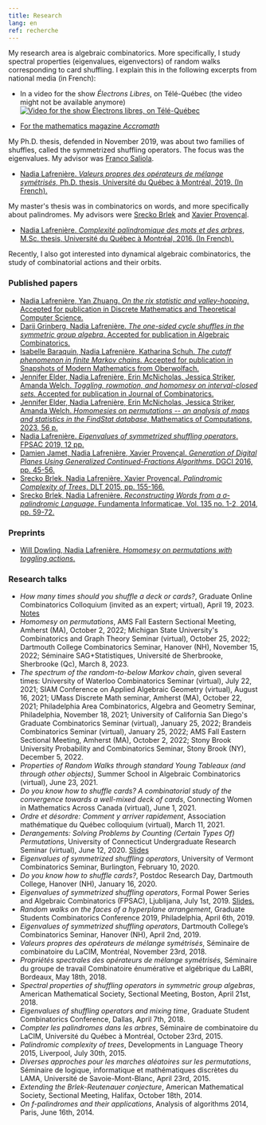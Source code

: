 ```yaml
---
title: Research
lang: en
ref: recherche
---
```


My research area is algebraic combinatorics. More specifically, I study spectral properties (eigenvalues, eigenvectors) of random walks corresponding to card shuffling. I explain this in the following excerpts from national media (in French):

- In a video for the show _Électrons Libres_, on Télé-Québec (the video might not be available anymore)
[![Video for the show _Électrons libres_, on Télé-Québec](https://images.telequebec.tv/medias/036666/default/w1920_h1080.jpg)](https://electronslibres.telequebec.tv/episodes/36666)

- [For the mathematics magazine _Accromath_](https://accromath.uqam.ca/2021/10/ordre-et-desordre-comment-y-arriver-rapidement/)

My Ph.D. thesis, defended in November 2019, was about two families of shuffles, called the symmetrized shuffling operators. The focus was the eigenvalues. My advisor was [Franco Saliola](http://lacim.uqam.ca/~saliola/).
- [Nadia Lafrenière. _Valeurs propres des opérateurs de mélange symétrisés_, Ph.D. thesis, Université du Québec à Montréal, 2019. (In French).](these.pdf)

My master's thesis was in combinatorics on words, and more specifically about palindromes. My advisors were [Srecko Brlek](http://lacim.uqam.ca/~brlek/) and [Xavier Provençal](https://www.lama.univ-smb.fr/pagesmembres/provencal/). 
- [Nadia Lafrenière. _Complexité palindromique des mots et des arbres_, M.Sc. thesis, Université du Québec à Montréal, 2016. (In French).](memoire.pdf)

Recently, I also got interested into dynamical algebraic combinatorics, the study of combinatorial actions and their orbits.

### Published papers

- [Nadia Lafrenière, Yan Zhuang. _On the rix statistic and valley-hopping._ Accepted for publication in Discrete Mathematics and Theoretical Computer Science.](https://arxiv.org/abs/2307.02711)
- [Darij Grinberg, Nadia Lafrenière. _The one-sided cycle shuffles in the symmetric group algebra_. Accepted for publication in Algebraic Combinatorics.](https://arxiv.org/abs/2212.06274) 
- [Isabelle Baraquin, Nadia Lafrenière, Katharina Schuh. _The cutoff phenomenon in finite Markov chains._ Accepted for publication in Snapshots of Modern Mathematics from Oberwolfach.](Snapshot_cutoff.pdf)
- [Jennifer Elder, Nadia Lafrenière, Erin McNicholas, Jessica Striker, Amanda Welch. _Toggling, rowmotion, and homomesy on interval-closed sets._ Accepted for publication in Journal of Combinatorics.](https://arxiv.org/abs/2307.08520)
- [Jennifer Elder, Nadia Lafrenière, Erin McNicholas, Jessica Striker, Amanda Welch. _Homomesies on permutations -- an analysis of maps and statistics in the FindStat database_, Mathematics of Computations, 2023, 56 p.](https://arxiv.org/abs/2206.13409)
- [Nadia Lafrenière. _Eigenvalues of symmetrized shuffling operators_. FPSAC 2019, 12 pp.](https://arxiv.org/abs/1811.07196)
- [Damien Jamet, Nadia Lafrenière, Xavier Provençal. _Generation of Digital Planes Using Generalized Continued-Fractions Algorithms_. DGCI 2016, pp. 45-56.](JLP-DGCI2016.pdf)
- [Srecko Brlek, Nadia Lafrenière, Xavier Provençal. _Palindromic Complexity of Trees_. DLT 2015, pp. 155-166.](https://arxiv.org/abs/1505.02695)
- [Srecko Brlek, Nadia Lafrenière. _Reconstructing Words from a σ-palindromic Language_. Fundamenta Informaticae, Vol.  135 no. 1-2, 2014, pp. 59-72.](BL-sigma-pal.pdf)

### Preprints 
- [Will Dowling, Nadia Lafrenière. _Homomesy on permutations with toggling actions_.](https://arxiv.org/abs/2312.02383)

### Research talks
- _How many times should you shuffle a deck or cards?_, Graduate Online Combinatorics Colloquium (invited as an expert; virtual), April 19, 2023. [Notes](Lafreniere_GOCC.pdf)
- _Homomesy on permutations_, AMS Fall Eastern Sectional Meeting, Amherst (MA), October 2, 2022; Michigan State University's Combinatorics and Graph Theory Seminar (virtual), October 25, 2022; Dartmouth College Combinatorics Seminar, Hanover (NH), November 15, 2022; Séminaire SAG+Statistiques, Université de Sherbrooke, Sherbrooke (Qc), March 8, 2023.
- _The spectrum of the random-to-below Markov chain_, given several times: University of Waterloo Combinatorics Seminar (virtual), July 22, 2021;  SIAM Conference on Applied Algebraic Geometry (virtual), August 16, 2021; UMass Discrete Math seminar, Amherst (MA), October 22, 2021; Philadelphia Area Combinatorics, Algebra and Geometry Seminar, Philadelphia, November 18, 2021; University of California San Diego's Graduate Combinatorics Seminar (virtual), January 25, 2022; Brandeis Combinatorics Seminar (virtual), January 25, 2022; AMS Fall Eastern Sectional Meeting, Amherst (MA), October 2, 2022; Stony Brook University Probability and Combinatorics Seminar, Stony Brook (NY), December 5, 2022.
- _Properties of Random Walks through standard Young Tableaux (and through other objects)_, Summer School in Algebraic Combinatorics (virtual), June 23, 2021.
- _Do you know how to shuffle cards? A combinatorial study of the convergence towards a well-mixed deck of cards_, Connecting Women in Mathematics Across Canada (virtual), June 1, 2021.
- _Ordre et désordre: Comment y arriver rapidement_, Association mathématique du Québec colloquium (virtual), March 11, 2021.
- _Derangements: Solving Problems by Counting (Certain Types Of) Permutations_, University of Connecticut Undergraduate Research Seminar (virtual), June 12, 2020. [Slides](talks/Derangements.pdf)
- _Eigenvalues of symmetrized shuffling operators_, University of Vermont Combinatorics Seminar, Burlington, February 10, 2020.
- _Do you know how to shuffle cards?_, Postdoc Research Day, Dartmouth College, Hanover (NH), January 16, 2020.
- _Eigenvalues of symmetrized shuffling operators_, Formal Power Series and Algebraic Combinatorics (FPSAC), Ljublijana, July 1st, 2019. [Slides.](http://fpsac2019.fmf.uni-lj.si/resources/Slides/147slides.pdf)
- _Random walks on the faces of a hyperplane arrangement_, Graduate Students Combinatorics Conference 2019, Philadelphia, April 6th, 2019.
- _Eigenvalues of symmetrized shuffling operators_, Dartmouth College’s Combinatorics Seminar, Hanover (NH), April 2nd, 2019.
- _Valeurs propres des opérateurs de mélange symétrisés_, Séminaire de combinatoire du LaCIM, Montréal, November 23rd, 2018.
- _Propriétés spectrales des opérateurs de mélange symétrisés_, Séminaire du groupe de travail Combinatoire énumérative et algébrique du LaBRI, Bordeaux, May 18th, 2018.
- _Spectral properties of shuffling operators in symmetric group algebras_, American Mathematical Society, Sectional Meeting, Boston, April 21st, 2018.
- _Eigenvalues of shuffling operators and mixing time_, Graduate Student Combinatorics Conference, Dallas, April 7th, 2018.
- _Compter les palindromes dans les arbres_, Séminaire de combinatoire du LaCIM, Université du Québec à Montréal, October 23rd, 2015.
- _Palindromic complexity of trees_, Developments in Language Theory 2015, Liverpool, July 30th, 2015.
- _Diverses approches pour les marches aléatoires sur les permutations_, Séminaire de logique, informatique et mathématiques discrètes du LAMA, Université de Savoie-Mont-Blanc, April 23rd, 2015.
- _Extending the Brlek-Reutenauer conjecture_, American Mathematical Society, Sectional Meeting, Halifax, October 18th, 2014.
- _On f-palindromes and their applications_, Analysis of algorithms 2014, Paris, June 16th, 2014.
